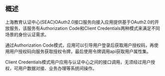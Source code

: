 ## 概述

上海教育认证中心(SEAC)OAuth2.0接口服务向接入应用提供基于OAuth2.0的开放服务，该服务有Authorization Code和Client Credentials两种模式来满足不同场景的身份认证需求。

通过Authorization Code模式，应用可以引导用户登录后获取用户授权码，再使用用户授权码向服务获取授权令牌，最后使用令牌调用api获取用户属性集。

Client Credentials模式用户应用与认证中心之间的接口调用，无须经过用户授权，可用户数据对接、业务办理等系统间操作。
